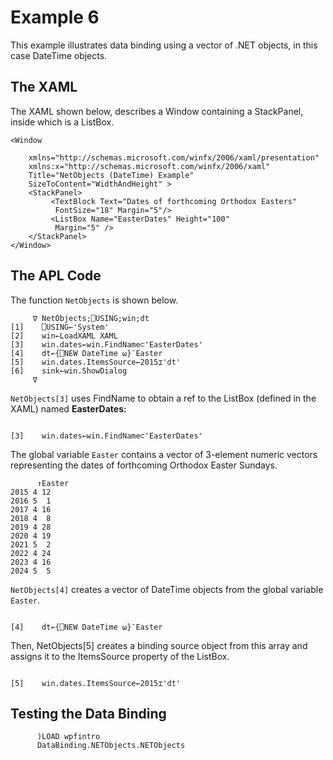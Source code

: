 # Example 6

This example illustrates data binding using a vector of .NET objects, in this case DateTime objects.

## The XAML

The XAML shown below,  describes a Window containing a StackPanel, inside which is a ListBox.
```apl
<Window 

    xmlns="http://schemas.microsoft.com/winfx/2006/xaml/presentation"
    xmlns:x="http://schemas.microsoft.com/winfx/2006/xaml"
    Title="NetObjects (DateTime) Example"
    SizeToContent="WidthAndHeight" >
    <StackPanel>
         <TextBlock Text="Dates of forthcoming Orthodox Easters"
          FontSize="18" Margin="5"/>
         <ListBox Name="EasterDates" Height="100"
          Margin="5" />
    </StackPanel>
</Window>
```

## The APL Code

The function `NetObjects` is shown below.
```apl
     ∇ NetObjects;⎕USING;win;dt
[1]    ⎕USING←'System'
[2]    win←LoadXAML XAML
[3]    win.dates←win.FindName⊂'EasterDates'
[4]    dt←{⎕NEW DateTime ⍵}¨Easter
[5]    win.dates.ItemsSource←2015⌶'dt'
[6]    sink←win.ShowDialog
     ∇

```

`NetObjects[3]` uses FindName to obtain a ref to the ListBox (defined in the XAML) named **EasterDates:**
```apl

[3]    win.dates←win.FindName⊂'EasterDates'
```

The global variable `Easter` contains a vector of 3-element numeric vectors representing the dates of forthcoming Orthodox Easter Sundays.
```apl
      ↑Easter
2015 4 12
2016 5  1
2017 4 16
2018 4  8
2019 4 28
2020 4 19
2021 5  2
2022 4 24
2023 4 16
2024 5  5

```

`NetObjects[4]` creates a vector of DateTime objects from the global variable `Easter`.
```apl

[4]    dt←{⎕NEW DateTime ⍵}¨Easter
```

Then, NetObjects[5] creates a binding source object from this array and assigns it to the ItemsSource property of the ListBox.
```apl

[5]    win.dates.ItemsSource←2015⌶'dt'
```

## Testing the Data Binding
```apl
      )LOAD wpfintro
      DataBinding.NETObjects.NETObjects

```
```apl

```
